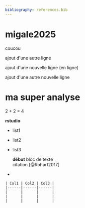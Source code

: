 ```yaml
---
bibliography: references.bib
---
```


# migale2025

coucou

ajout d'une autre ligne

ajout d'une nouvelle ligne (en ligne)

ajout d'une autre nouvelle ligne

# ma super analyse

2 + 2 = 4

**rstudio**

-   list1

-   list2

-   list3

    **début** bloc de texte\
    citation [@Rohart2017]

-   

    | Col1 | Col2 | Col3 |
    |------|------|------|
    |      |      |      |
    |      |      |      |
    |      |      |      |
